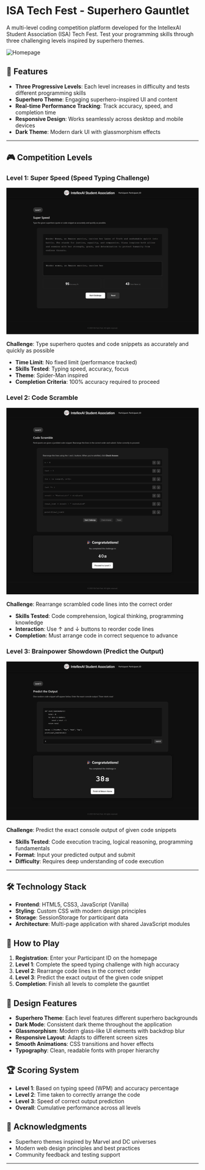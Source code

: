 # ISA Tech Fest - Superhero Gauntlet

A multi-level coding competition platform developed for the IntellexAI Student Association (ISA) Tech Fest. Test your programming skills through three challenging levels inspired by superhero themes.

![Homepage](images/Homepage.png)

## 🚀 Features

- **Three Progressive Levels**: Each level increases in difficulty and tests different programming skills
- **Superhero Theme**: Engaging superhero-inspired UI and content
- **Real-time Performance Tracking**: Track accuracy, speed, and completion time
- **Responsive Design**: Works seamlessly across desktop and mobile devices
- **Dark Theme**: Modern dark UI with glassmorphism effects

---

## 🎮 Competition Levels

### Level 1: Super Speed (Speed Typing Challenge)

![Level 1](images/Level1_Demo.png)

**Challenge**: Type superhero quotes and code snippets as accurately and quickly as possible

- **Time Limit**: No fixed limit (performance tracked)
- **Skills Tested**: Typing speed, accuracy, focus
- **Theme**: Spider-Man inspired
- **Completion Criteria**: 100% accuracy required to proceed

### Level 2: Code Scramble

![Level 2](images/Level2_Demo.png)

**Challenge**: Rearrange scrambled code lines into the correct order

- **Skills Tested**: Code comprehension, logical thinking, programming knowledge
- **Interaction**: Use ↑ and ↓ buttons to reorder code lines
- **Completion**: Must arrange code in correct sequence to advance

### Level 3: Brainpower Showdown (Predict the Output)

![Level 3](images/Level3_Demo.png)

**Challenge**: Predict the exact console output of given code snippets

- **Skills Tested**: Code execution tracing, logical reasoning, programming fundamentals
- **Format**: Input your predicted output and submit
- **Difficulty**: Requires deep understanding of code execution

---

## 🛠️ Technology Stack

- **Frontend**: HTML5, CSS3, JavaScript (Vanilla)
- **Styling**: Custom CSS with modern design principles
- **Storage**: SessionStorage for participant data
- **Architecture**: Multi-page application with shared JavaScript modules

## 🎯 How to Play

1. **Registration**: Enter your Participant ID on the homepage
2. **Level 1**: Complete the speed typing challenge with high accuracy
3. **Level 2**: Rearrange code lines in the correct order
4. **Level 3**: Predict the exact output of the given code snippet
5. **Completion**: Finish all levels to complete the gauntlet

## 🎨 Design Features

- **Superhero Theme**: Each level features different superhero backgrounds
- **Dark Mode**: Consistent dark theme throughout the application
- **Glassmorphism**: Modern glass-like UI elements with backdrop blur
- **Responsive Layout**: Adapts to different screen sizes
- **Smooth Animations**: CSS transitions and hover effects
- **Typography**: Clean, readable fonts with proper hierarchy

## 🏆 Scoring System

- **Level 1**: Based on typing speed (WPM) and accuracy percentage
- **Level 2**: Time taken to correctly arrange the code
- **Level 3**: Speed of correct output prediction
- **Overall**: Cumulative performance across all levels

## 🎉 Acknowledgments

- Superhero themes inspired by Marvel and DC universes
- Modern web design principles and best practices
- Community feedback and testing support

---
